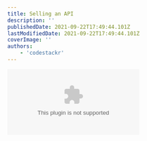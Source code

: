 ```yaml
---
title: Selling an API
description: ''
publishedDate: 2021-09-22T17:49:44.101Z
lastModifiedDate: 2021-09-22T17:49:44.101Z
coverImage: ''
authors:
    - 'codestackr'
---
```


<Embed
	type="youtube"
	url="https://youtu.be/FMJwaA2WMjc?t=1591"
	title="Selling an API"
/>
